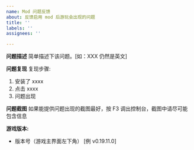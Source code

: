 ```yaml
---
name: Mod 问题反馈
about: 反馈启用 mod 后游玩会出现的问题
title: ''
labels: ''
assignees: ''

---
```


**问题描述**
简单描述下该问题。[如：XXX 仍然是英文]

**问题复现**
复现步骤:
1. 安装了 xxxx
2. 点击 xxxx
3. 问题出现

**问题截图**
如果能提供问题出现的截图最好，按 F3 调出控制台，截图中请尽可能包含信息

**游戏版本:**
 - 版本号（游戏主界面左下角） [例  v0.19.11.0]
